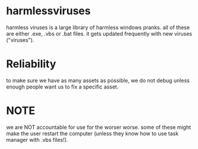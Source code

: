 # harmlessviruses
harmless viruses is a large library of harmless windows pranks. all of these are either .exe, .vbs or .bat files. it gets updated frequently with new viruses ("viruses").
# Reliability
to make sure we have as many assets as possible, we do not debug unless enough people want us to fix a specific asset.
# NOTE
we are NOT accountable for use for the worser worse. some of these might make the user restart the computer (unless they know how to use task manager with .vbs files!).
